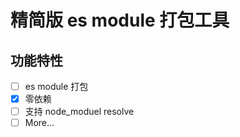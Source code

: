 # 精简版 es module 打包工具

## 功能特性

- [ ] es module 打包
- [x] 零依赖
- [ ] 支持 node_moduel resolve
- [ ] More...
